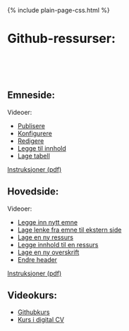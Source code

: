 
{% include plain-page-css.html %}

# Github-ressurser:
<br><br><br>
## Emneside:

Videoer:
* [Publisere](https://titlon.uit.no/datadumps/git-res/es/video/1.mp4)
* [Konfigurere](https://titlon.uit.no/datadumps/git-res/es/video/2.mp4)
* [Redigere](https://titlon.uit.no/datadumps/git-res/es/video/3.mp4)
* [Legge til innhold](https://titlon.uit.no/datadumps/git-res/es/video/4.mp4)
* [Lage tabell](https://titlon.uit.no/datadumps/git-res/es/video/5.mp4)

[Instruksjoner (pdf)](https://titlon.uit.no/datadumps/git-res/es/emneside.pdf)



## Hovedside:

Videoer:
* [Legge inn nytt emne](https://titlon.uit.no/datadumps/git-res/hs/video/1.mp4)
* [Lage lenke fra emne til ekstern side](https://titlon.uit.no/datadumps/git-res/hs/video/3.mp4)
* [Lage en ny ressurs](https://titlon.uit.no/datadumps/git-res/hs/video/4.1.mp4)
* [Legge innhold til en ressurs](https://titlon.uit.no/datadumps/git-res/hs/video/4.2.mp4)
* [Lage en ny overskrift](https://titlon.uit.no/datadumps/git-res/hs/video/5.mp4)
* [Endre header](https://titlon.uit.no/datadumps/git-res/hs/video/6.mp4)

[Instruksjoner (pdf)](https://titlon.uit.no/datadumps/git-res/hs/hovedside.pdf)

## Videokurs:
* [Githubkurs](https://titlon.uit.no/datadumps/git-res/kursgit.mp4)
* [Kurs i digital CV](https://titlon.uit.no/datadumps/git-res/digicv.mp4)

